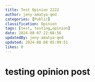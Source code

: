 ```yaml
---
title: Test Opinion 2222
author: jeny-amatya-qed
categories: [Public]
classification: Opinion
tags: [test, testing,opinion]
date: 2024-08-07 22:08:56 
updatedBy: jeny-amatya-qed
updated: 2024-08-08 05:09:51 
likes: 0
---
```


# testing opinion post
